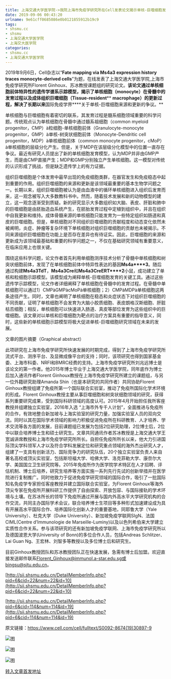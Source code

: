 ```yaml
---
title: 上海交通大学医学院->我院上海市免疫学研究所在Cell发表论文揭示单核-巨噬细胞发育过程 | shsmu.cc
date: 2019-09-06 00:43:20
urlname: 9e61cff0685086e0b0121855912b19c9
tags: 
- shsmu.cc
- shsmu
- 上海交通大学医学院
- 上海交大医学院
categories:
- shsmu.cc
- 上海交通大学医学院
---
```



2019年9月6日，Cell杂志以“**Fate mapping via Ms4a3 expression history traces monocyte-derived cells**”为题，在线发表了上海交通大学医学院,上海市免疫学研究所Florent Ginhoux、苏冰教授课题组的研究论文。**该论文通过单核细胞前体特异性的遗传学谱系示踪模型，****揭示了****单核细胞（monocyte）在骨髓中的发育过程以及成体组织巨噬细胞（Tissue-resident**** ****macrophage）的更新过程，解决了长期以来****国际免疫学界****关于单核-巨噬细胞来源和更新的争议。**

单核细胞与巨噬细胞有着密切的联系，其发育过程是髓系细胞领域重要的科学问题。传统观点认为单核细胞在骨髓中通过髓系祖细胞（common myeloid progenitor，CMP）à粒细胞-单核细胞前体（Granulocyte-monocyte progenitor，GMP）à单核-树突状细胞前体（Monocyte-Dendritic cell progenitor，MDP）à单核细胞前体（common monocyte progenitor，cMoP）à单核细胞的层级分化产生。但是，关于MDP在该层级分化模型中的位置一直存在争议。最近有研究人员提出了新的单核细胞发育模型，认为MDP并非由GMP产生，而是由CMP直接产生；MDP和GMP分别独立产生单核细胞。这一模型对传统的认识形成了挑战，但是缺乏遗传学上的有力证据。

组织巨噬细胞是个体发育中最早出现的免疫细胞类群，在器官发生和免疫稳态中起到重要的作用。组织巨噬细胞的来源和更新是该领域最重要的基本生物学问题之一。长期以来，组织巨噬细胞被认为是由血液中的循环单核细胞进入组织后发育而来，这一观念被写入大多数教科书中。然而，随着技术发展和新的动物模型的建立，这一观念逐渐受到质疑。新的研究显示大多数组织如大脑、表皮、肝脏和肺中的巨噬细胞是由胚胎造血系统产生，在胚胎发育过程中定植到组织中，并且在组织中自我更新和维持。成体骨髓来源的单核细胞只能发育为一些特定组织如肠道和真皮的巨噬细胞。但是，单核细胞对不同组织巨噬细胞的贡献程度和动态变化依然未被阐明，炎症、肿瘤等复杂环境下单核细胞对组织巨噬细胞的贡献也未被揭示。不同来源组织巨噬细胞在功能上是否存在差异也有待证实。因此，巨噬细胞的来源和更新成为该领域最基础和重要的科学问题之一，不仅在基础研究领域有重要意义，在临床应用上也很关键。

围绕这些科学问题，论文作者首先利用单细胞测序技术分析了骨髓中单核细胞和树突状细胞前体，发现了在单核细胞前体中特异性表达的基因**Ms****4****a****3**。随后通过构建**Ms****4****a****3****TdT**，**Ms****4****a****3****Cre**和**Ms****4****a****3****CreERT****2**小鼠，成功建立了单核和粒细胞示踪模型。该模型成为阐释单核-巨噬细胞发育的关键工具。通过这些遗传学示踪模型，论文作者详细阐释了单核细胞在骨髓中的发育过程。在骨髓中单核细胞可以通过1）CMPàGMPàcMoPà单核细胞；2）CMPàMDPà单核细胞这两条途径产生。同时，文章也阐明了单核细胞在稳态和炎症状态下对组织巨噬细胞的不同贡献，证明了单核细胞不会发育为大脑小胶质细胞、表皮朗格汉斯细胞、肝脏枯否细胞；相反，单核细胞可以快速进入肠道、真皮等部位发育为这些组织中的巨噬细胞。该文章对以单核和巨噬细胞为靶点的治疗方案具有重要的指导意义，同时，这些新的单核细胞示踪模型将极大促进单核-巨噬细胞研究领域在未来的发展。

文章的图片摘要（Graphical abstract）

此项研究在上海市免疫学研究所快速发展的时期完成，得到了上海市免疫学研究所流式平台、测序平台、及显微成像平台的支持；同时，该项研究也得到国家基金委、上海市科委、NRFI和BMRC经费的支持。上海市免疫学研究所刘兆远博士是该论文的第一作者。他2015年博士毕业于上海交通大学医学院，同年底作为博士后加入通讯作者Florent Ginhoux教授在上海市免疫学研究所建立的课题组，与另一位外籍研究助理Amanda Shin（也是本研究的共同作者）共同协助Florent Ginhoux教授组建了免疫所第一个国际联合实验室，推动了免疫所国际化学术环境的形成。Florent Ginhoux教授主要从事巨噬细胞和树突状细胞领域的研究，获得系列重要研究成果，受到国际科研领域的高度认可。2015年4月开始担任我所客座教授并组建独立实验室，2016年入选 “上海市外专千人计划”，全面推进与免疫所的合作，有效地整合新加坡与上海实验室的研究力量，加强实验室人员的双向交流。同时以其在国际学术领域的影响力积极促进免疫所在科研教育、人才培养、学术交流等各方面的发展，目前课题组已发展为包括2位研究助理，2位博士后，2位中以联合培养博士生和硕士研究生。文章共同通讯作者苏冰教授是上海交通大学王宽诚讲席教授和上海市免疫学研究所所长。自担任免疫所所长以来，他大力引进国际顶尖学科领军人才以及符合学科发展定位和研究重点领域的海外杰出研究人才，组建了一支具有创新活力、国际竞争力的研究队伍，20个独立实验室负责人来自著名高校或顶尖实验室，包括斯坦福大学、哈佛大学、洛克菲勒大学、康奈尔大学、美国国立卫生研究院等。2015年免疫所作为医学院学术特区在人才招聘、评估机制、博士后培养，研究生培养等方面实施一系列先行先试的创新举措并在医学院进行复制推广。同时他致力于促进免疫学研究领域的国际合作，吸引了一批国际知名免疫学专家担任客座教授并建立国际联合实验室，为Florent Ginhoux等海外顶尖专家在免疫所开展科研工作提供了自由探索、开放包容、与国际接轨的学术环境与土壤。在苏冰所长的领导下免疫所通过开展与国内外高水平大学研究机构的合作交流，共同主办国际学术会议，联合培养博士生项目等多种形式加速建设成为具有开展高水平国际合作、培养国际化创新人才的重要基地，同耶鲁大学（Yale University）、杜克大学（Duke University）、新加坡免疫学联网SIgN、法国CIML(Centre d’Immunologie de Marseille-Luminy)以及以色列希伯来大学建立实质性合作关系。参与该项研究的还有新加坡免疫学联网、上海市免疫学研究所以及德国波恩大学(University of Bonn)的多位合作人员，包括Andreas Schlitzer、Lai Guan Ng、王宏林、刘智多等教授以及多位博士后和研究生。

目前Ginhoux教授团队和苏冰教授团队正在快速发展，急需有博士后加盟。欢迎直接发送邮件联系[Florent_Ginhoux@immunol.a-star.edu.sg](mailto:Florent_Ginhoux@immunol.a-star.edu.sg)或bingsu@sjtu.edu.cn。

[http://sii.shsmu.edu.cn/DetailMemberInfo.php?pid=6&cid=22&num=22&id=10](http://sii.shsmu.edu.cn/DetailMemberInfo.php?pid=6&cid=22&num=22&id=10)

[http://sii.shsmu.edu.cn/DetailMemberInfo.php?pid=6&cid=114&num=114&id=19](http://sii.shsmu.edu.cn/DetailMemberInfo.php?pid=6&cid=114&num=114&id=19) 

原文链接：https://www.cell.com/cell/fulltext/S0092-8674(19)30897-9



![图](https://www.shsmu.edu.cn/__local/F/1C/41/C9D5B317B87E6B81E57068DC442_86A3B1C7_154E5.jpg)

![图](https://www.shsmu.edu.cn/__local/6/F2/73/85C0F21E310F203EC0EB237F5A4_72C25F97_1D1EA.jpg)

![图](https://www.shsmu.edu.cn/__local/0/95/FC/89C394CFAF1CA118EE5343D0289_EB98EC2D_1159F.png)

[转入文章首发地址](https://www.shsmu.edu.cn/news/info/1002/17014.htm)